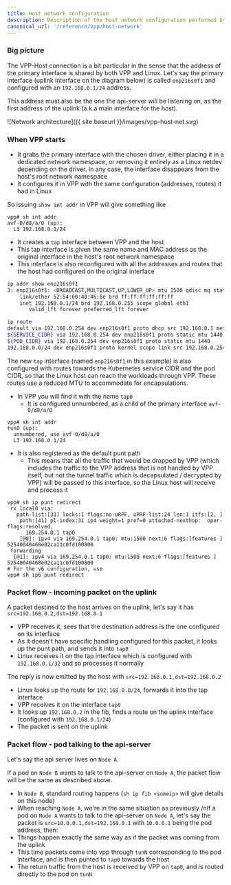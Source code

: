 ```yaml
---
title: Host network configuration
description: Description of the host network configuration performed by VPP.
canonical_url: '/reference/vpp/host-network'
---
```


### Big picture

The VPP-Host connection is a bit particular in the sense that the address of the primary interface is shared by both VPP and Linux.
Let's say the primary interface (uplink interface on the diagram below) is called `enp216s0f1` and configured with an `192.168.0.1/24` address.

This address must also be the one the api-server will be listening on, as the first address of the uplink (a.k.a main interface for the host).

![Network architecture]({{ site.baseurl }}/images/vpp-host-net.svg)

### When VPP starts
* It grabs the primary interface with the chosen driver, either placing it in a dedicated network namespace, or removing it entirely as a Linux netdev depending on the driver. In any case, the interface disappears from the host's root network namespace
* It configures it in VPP with the same configuration (addresses, routes) it had in Linux

So issuing `show int addr` in VPP will give something like
````
vpp# sh int addr
avf-0/d8/a/0 (up):
  L3 192.168.0.1/24
````
* It creates a `tap` interface between VPP and the host
* This tap interface is given the same name and MAC address as the original interface in the host's root network namespace
* This interface is also reconfigured with all the addresses and routes that the host had configured on the original interface

````bash
ip addr show enp216s0f1
3: enp216s0f1: <BROADCAST,MULTICAST,UP,LOWER_UP> mtu 1500 qdisc mq state UP group default qlen 1000
    link/ether 52:54:00:40:46:8e brd ff:ff:ff:ff:ff:ff
    inet 192.168.0.1/24 brd 192.168.0.255 scope global eth1
       valid_lft forever preferred_lft forever

ip route
default via 192.168.0.254 dev enp216s0f1 proto dhcp src 192.168.0.1 metric 100
${SERVICE_CIDR} via 192.168.0.254 dev enp216s0f1 proto static mtu 1440
${POD_CIDR} via 192.168.0.254 dev enp216s0f1 proto static mtu 1440
192.168.0.0/24 dev enp216s0f1 proto kernel scope link src 192.168.0.254
````
The new `tap` interface (named `enp216s0f1` in this example) is also configured with routes towards the Kubernetes service CIDR and the pod CIDR, so that the Linux host can reach the workloads through VPP. These routes use a reduced MTU to accommodate for encapsulations.

* In VPP you will find it with the name `tap0`
  * It is configured unnumbered, as a child of the primary interface `avf-0/d8/a/0`
````
vpp# sh int addr
tun0 (up):
  unnumbered, use avf-0/d8/a/0
  L3 192.168.0.1/24
````
* It is also registered as the default punt path
  * This means that all the traffic that would be dropped by VPP (which includes the traffic to the VPP address that is not handled by VPP itself, but not the tunnel traffic which is decapsulated / decrypted by VPP) will be passed to this interface, so the Linux host will receive and process it
````
vpp# sh ip punt redirect
 rx local0 via:
   path-list:[31] locks:1 flags:no-uRPF, uPRF-list:24 len:1 itfs:[2, ]
    path:[41] pl-index:31 ip4 weight=1 pref=0 attached-nexthop:  oper-flags:resolved,
      169.254.0.1 tap0
    [@0]: ipv4 via 169.254.0.1 tap0: mtu:1500 next:6 flags:[features ] 52540040468e02ca11c0fd100800
 forwarding
  [@1]: ipv4 via 169.254.0.1 tap0: mtu:1500 next:6 flags:[features ] 52540040468e02ca11c0fd100800
# For the v6 configuration, use
vpp# sh ip6 punt redirect
````

### Packet flow - incoming packet on the uplink

A packet destined to the host arrives on the uplink, let's say it has `src=192.168.0.2,dst=192.168.0.1`
* VPP receives it, sees that the destination address is the one configured on its interface
* As it doesn't have specific handling configured for this packet, it looks up the punt path, and sends it into `tap0`
* Linux receives it on the tap interface which is configured with `192.168.0.1/32` and so processes it normally

The reply is now emitted by the host with `src=192.168.0.1,dst=192.168.0.2`
* Linux looks up the route for `192.168.0.0/24`, forwards it into the tap interface
* VPP receives it on the interface `tap0`
* It looks up `192.168.0.2` in the fib, finds a route on the uplink interface (configured with `192.168.0.1/24`)
* The packet is sent on the uplink

### Packet flow - pod talking to the api-server

Let's say the api server lives on `Node A`.

If a pod on `Node B` wants to talk to the api-server on `Node A`, the packet flow will be the same as described above.
* In `Node B`, standard routing happens (`sh ip fib <someip>` will give details on this node)
* When reaching `Node A`, we're in the same situation as previously
/nIf a pod on `Node A` wants to talk to the api-server on `Node A`, let's say the packet is `src=10.0.0.1,dst=192.168.0.1` with `10.0.0.1` being the pod address, then:
* Things happen exactly the same way as if the packet was coming from the uplink
* This time packets come into vpp through `tunN` corresponding to the pod interface, and is then punted to `tap0` towards the host
* The return traffic from the host is received by VPP on `tap0`, and is routed directly to the pod on `tunN`

